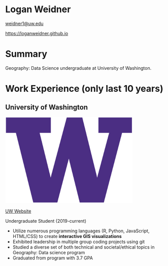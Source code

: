 # Logan Weidner

weidner1@uw.edu

https://loganweidner.github.io

# Summary

Geography: Data Science undergraduate at University of Washington.

# Work Experience (only last 10 years)

## University of Washington
<img src="imgs/uwLogo.png" alt="UW Logo" width=400>

[UW Website](https://washington.edu)

Undergraduate Student (2019-current)

- Utilize numerous programming languages (R, Python, JavaScript, HTML/CSS) to create **interactive GIS visualizations**
- Exhibited leadership in multiple group coding projects using git
- Studied a diverse set of both technical and societal/ethical topics in Geography: Data science program
- Graduated from program with 3.7 GPA

